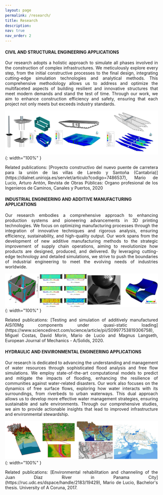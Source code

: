 ```yaml
---
layout: page
permalink: /research/
title: Research
description:
nav: true
nav_order: 2
---
```


#### CIVIL AND STRUCTURAL ENGINEERING APPLICATIONS

<p style="text-align: justify;">
Our research adopts a holistic approach to simulate all phases involved in the construction of complex infrastructures. We meticulously explore every step, from the initial constructive processes to the final design, integrating cutting-edge simulation technologies and analytical methods. This comprehensive methodology allows us to address and optimize the multifaceted aspects of building resilient and innovative structures that meet modern demands and stand the test of time. Through our work, we aim to enhance construction efficiency and safety, ensuring that each project not only meets but exceeds industry standards. 
</p>

![CIVIL](/assets/img/CIVIL.jpg){: width="100%" }

<p style="text-align: justify;">
Related publications: [Proyecto constructivo del nuevo puente de carretera para la unión de las villas de Laredo y Santoña (Cantabria)](https://dialnet.unirioja.es/servlet/articulo?codigo=7486537), Mario de Lucio, Arturo Antón, Revista de Obras Públicas: Organo profesional de los Ingenieros de Caminos, Canales y Puertos, 2020

#### INDUSTRIAL ENGINEERING AND ADDITIVE MANUFACTURING APPLICATIONS

<p style="text-align: justify;">
Our research embodies a comprehensive approach to enhancing production systems and pioneering advancements in 3D printing technologies. We focus on optimizing manufacturing processes through the integration of innovative techniques and rigorous analysis, ensuring efficiency, sustainability, and high-quality output. Our work spans from the development of new additive manufacturing methods to the strategic improvement of supply chain operations, aiming to revolutionize how products are designed, produced, and delivered. By leveraging cutting-edge technology and detailed simulations, we strive to push the boundaries of industrial engineering to meet the evolving needs of industries worldwide.
</p>

![INDUSTRIAL](/assets/img/INDUSTRIAL.jpg){: width="100%" }

<p style="text-align: justify;">
Related publications: [Testing and simulation of additively manufactured AlSi10Mg components under quasi-static loading](https://www.sciencedirect.com/science/article/pii/S0997753819306758), Miguel Costas, David Morin, Mario de Lucio and Magnus Langseth, European Journal of Mechanics - A/Solids, 2020.
</p>

#### HYDRAULIC AND ENVIRONMENTAL ENGINEERING APPLICATIONS

<p style="text-align: justify;">
Our research is dedicated to advancing the understanding and management of water resources through sophisticated flood analysis and free flow simulations. We employ state-of-the-art computational models to predict and mitigate the impacts of flooding, enhancing the resilience of communities against water-related disasters. Our work also focuses on the dynamics of free surface flows, exploring how water interacts with its surroundings, from riverbeds to urban waterways. This dual approach allows us to develop more effective water management strategies, ensuring sustainable and safe environments. Through our comprehensive studies, we aim to provide actionable insights that lead to improved infrastructure and environmental stewardship.
</p>

![HYDRAULIC](/assets/img/HYDRAULIC.jpg){: width="100%" }

<p style="text-align: justify;">
Related publications: [Environmental rehabilitation and channeling of the Juan Díaz River in Panama City](https://ruc.udc.es/dspace/handle/2183/19429), Mario de Lucio, Bachelor's thesis. University of A Coruna, 2017.
</p>
